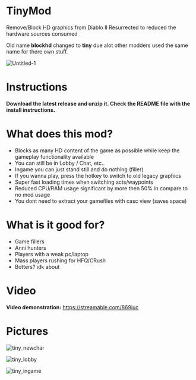 # TinyMod

Remove/Block HD graphics from Diablo II Resurrected to reduced the hardware sources consumed

Old name **blockhd** changed to **tiny** due alot other modders used the same name for there own stuff.

![Untitled-1](https://user-images.githubusercontent.com/119764208/222894520-6bea772c-472b-4a65-89b6-9efb7a90f8ef.png)

# Instructions
**Download the latest release and unzip it. Check the README file with the install instructions.**

# What does this mod?
* Blocks as many HD content of the game as possible while keep the gameplay functionality available
* You can still be in Lobby / Chat, etc..
* Ingame you can just stand still and do nothing (filler)
* If you wanna play, press the hotkey to switch to old legacy graphics
* Super fast loading times when switching acts/waypoints
* Reduced CPU/RAM usage significant by more then 50% in compare to no mod usage
* You dont need to extract your gamefiles with casc view (saves space)

# What is it good for?
* Game fillers
* Anni hunters
* Players with a weak pc/laptop
* Mass players rushing for HFQ/CRush
* Botters? idk about

# Video

**Video demonstration:** https://streamable.com/869iuc


# Pictures

![tiny_newchar](https://user-images.githubusercontent.com/119764208/222893928-afa6b7d0-307b-4683-b0da-a8cde0a66d56.png)

![tiny_lobby](https://user-images.githubusercontent.com/119764208/222893931-b98ec9d1-41b5-46a9-a2c3-7845a95c1f65.png)

![tiny_ingame](https://user-images.githubusercontent.com/119764208/222893934-0b71bdd0-1898-44c8-9970-12b7a5804ffd.png)

